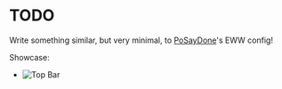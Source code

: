 # TODO

Write something similar, but very minimal, to
[PoSayDone](https://github.com/PoSayDone/.dotfiles_new)'s EWW config!

Showcase:

- ![Top Bar](https://user-images.githubusercontent.com/29358657/199654477-188d79a5-d963-4623-9b59-7b0046999095.png)
